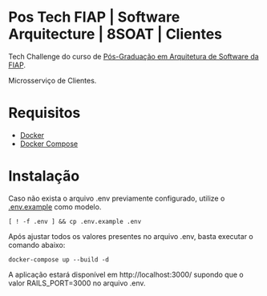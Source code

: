 # Pos Tech FIAP | Software Arquitecture | 8SOAT | Clientes

Tech Challenge do curso de [Pós-Graduação em Arquitetura de Software da FIAP](https://postech.fiap.com.br/curso/software-architecture/).

Microsserviço de Clientes.

# Requisitos

* [Docker](https://docs.docker.com/engine/install/)
* [Docker Compose](https://github.com/docker/compose)

# Instalação

Caso não exista o arquivo .env previamente configurado, utilize o [.env.example](.env.example) como modelo.

```
[ ! -f .env ] && cp .env.example .env
```

Após ajustar todos os valores presentes no arquivo .env, basta executar o comando abaixo:


```
docker-compose up --build -d
```

A aplicação estará disponível em http://localhost:3000/ supondo que o valor RAILS_PORT=3000 no arquivo .env.
